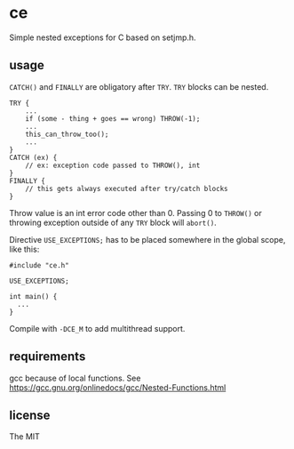 # ce
Simple nested exceptions for C based on setjmp.h.
## usage
`CATCH()` and `FINALLY` are obligatory after `TRY`. `TRY` blocks can be nested. 
```
TRY {
	...
	if (some - thing + goes == wrong) THROW(-1);
	...
	this_can_throw_too();
	...
}
CATCH (ex) {
	// ex: exception code passed to THROW(), int
}
FINALLY {
	// this gets always executed after try/catch blocks
}
```
Throw value is an int error code other than 0. Passing 0 to `THROW()` or
throwing exception outside of any `TRY` block will `abort()`.

Directive `USE_EXCEPTIONS;` has to be placed somewhere in the global scope, like this:
```
#include "ce.h"

USE_EXCEPTIONS;

int main() {
  ...
}
```
Compile with `-DCE_M` to add multithread support.
## requirements
gcc because of local functions. See https://gcc.gnu.org/onlinedocs/gcc/Nested-Functions.html
## license
The MIT
